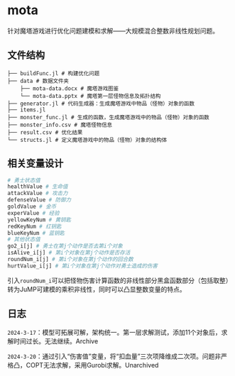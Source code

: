 # mota

针对魔塔游戏进行优化问题建模和求解——大规模混合整数非线性规划问题。

## 文件结构

```shell
├── buildFunc.jl # 构建优化问题
├── data # 数据文件夹
    ├── mota-data.docx # 魔塔游戏图鉴
    └── mota-data.pptx # 魔塔第一层怪物信息及拓扑结构
├── generator.jl # 代码生成器：生成魔塔游戏中物品（怪物）对象的函数
├── items.jl
├── monster_func.jl # 生成的函数，生成魔塔游戏中的物品（怪物）对象的函数
├── monster_info.csv # 魔塔怪物信息
├── result.csv # 优化结果
└── structs.jl # 定义魔塔游戏中的物品（怪物）对象的结构体
```

## 相关变量设计

```julia
# 勇士状态值
healthValue # 生命值
attackValue # 攻击力
defenseValue # 防御力
goldValue # 金币
experValue # 经验
yellowKeyNum # 黄钥匙
redKeyNum # 红钥匙
blueKeyNum # 蓝钥匙
# 其他状态值
go2_i[j] # 勇士在第j个动作是否去第i个对象 
isAlive_i[j] # 第i个对象在第j个动作是否存活
roundNum_i[j] # 第i个对象在第j个动作的回合数
hurtValue_i[j] # 第i个对象在第j个动作对勇士造成的伤害
```

引入`roundNum_i`可以把怪物伤害计算函数的非线性部分黑盒函数部分（包括取整）转为JuMP可建模的乘积非线性，同时可以凸显整数变量的特点。

## 日志

`2024-3-17`：模型可拓展可解，架构统一。第一层求解测试，添加11个对象后，求解时间过长。无法继续。Archive

`2024-3-20`：通过引入“伤害值”变量，将“扣血量”三次项降维成二次项。问题非严格凸，COPT无法求解，采用Gurobi求解。Unarchived